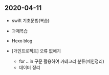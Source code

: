 ## 2020-04-11

- swift 기초문법(복습) 

- 과제복습

- Hexo blog

- [개인프로젝트] 오류 없애기 
  - for .. in 구문 활용하여 카테고리 분류(메인정리)
  - 데이터 정리


